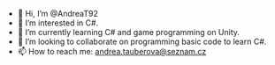 - 👋 Hi, I’m @AndreaT92
- 👀 I’m interested in C#.
- 🌱 I’m currently learning C# and game programming on Unity.
- 💞️ I’m looking to collaborate on programming basic code to learn C#.
- 📫 How to reach me: andrea.tauberova@seznam.cz

<!---
AndreaT92/AndreaT92 is a ✨ special ✨ repository because its `README.md` (this file) appears on your GitHub profile.
You can click the Preview link to take a look at your changes.
--->
